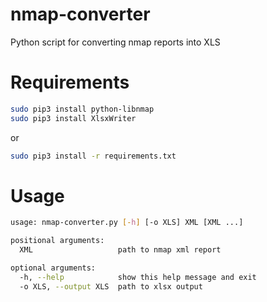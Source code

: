 # nmap-converter
Python script for converting nmap reports into XLS
# Requirements
```bash 
sudo pip3 install python-libnmap
sudo pip3 install XlsxWriter
```
or 
```bash 
sudo pip3 install -r requirements.txt
```
# Usage
```bash
usage: nmap-converter.py [-h] [-o XLS] XML [XML ...]

positional arguments:
  XML                   path to nmap xml report

optional arguments:
  -h, --help            show this help message and exit
  -o XLS, --output XLS  path to xlsx output
```

